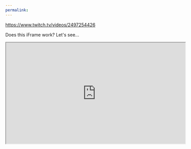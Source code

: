 ```yaml
---
permalink: 
---
```


https://www.twitch.tv/videos/2497254426

Does this iFrame work? Let's see...

<iframe width="560" height="315" src="https://www.twitch.tv/videos/2497254426"></iframe>